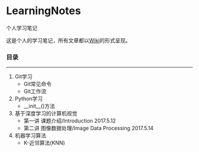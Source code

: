 # LearningNotes
个人学习笔记

这是个人的学习笔记，所有文章都以[Wiki](https://github.com/william-hyx/NotesOfLearning/wiki)的形式呈现。

### 目录

---

1. Git学习
	- Git常见命令
	- Git工作流
2. Python学习
	- \_\_init\_\_()方法
3. 基于深度学习的计算机视觉
	- 第一讲 课题介绍/Introduction 2017.5.12
	- 第二讲 图像数据处理/Image Data Processing 2017.5.14
4. 机器学习算法
	- K-近邻算法(KNN)